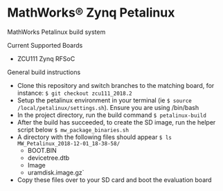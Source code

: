 # MathWorks&reg; Zynq Petalinux 

MathWorks Petalinux build system

Current Supported Boards
- ZCU111 Zynq RFSoC

General build instructions
- Clone this repository and switch branches to the matching board, for instance:
`$ git checkout zcu111_2018.2`
- Setup the petalinux environment in your terminal (ie
`$ source /local/petalinux/settings.sh`).
   Ensure you are using /bin/bash
- In the project directory, run the build command
`$ petalinux-build`
- After the build has succeeded, to create the SD image, run the helper script below
`$ mw_package_binaries.sh`
- A directory with the following files should appear
`$ ls MW_Petalinux_2018-12-01_18-38-58/`
	+ BOOT.BIN
	+ devicetree.dtb
	+ Image
	+ uramdisk.image.gz`
- Copy these files over to your SD card and boot the evaluation board